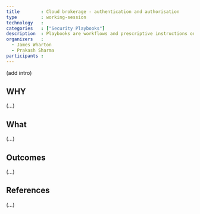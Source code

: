 ```yaml
---
title        : Cloud brokerage - authentication and authorisation
type         : working-session
technology   :
categories   : ["Security Playbooks"]
description  : Playbooks are workflows and prescriptive instructions on how to handle specific Security activities or incidents
organizers   :
  - James Wharton
  - Prakash Sharma
participants :
---
```


(add intro)

## WHY

(...)

## What

(...)

## Outcomes

(...)

## References

(...)
